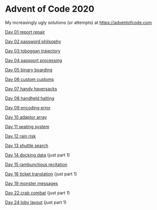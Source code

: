 # Advent of Code 2020

My increasingly ugly solutions (or attempts) at  https://adventofcode.com

[Day 01 report repair](https://github.com/ianhandel/adventofcode_2020/blob/main/day_01/advent_of_code_01.md)

[Day 02 password philsophy](https://github.com/ianhandel/adventofcode_2020/blob/main/day_02/advent_of_code_02.md)

[Day 03 toboggan trajectory](https://github.com/ianhandel/adventofcode_2020/blob/main/day_03/advent_of_code_03.md)

[Day 04 passport processing](https://github.com/ianhandel/adventofcode_2020/blob/main/day_04/advent_of_code_04.md)

[Day 05 binary boarding](https://github.com/ianhandel/adventofcode_2020/blob/main/day_05/advent_of_code_05.md)

[Day 06 custom customs](https://github.com/ianhandel/adventofcode_2020/blob/main/day_06/advent_of_code_06.md)

[Day 07 handy haversacks](https://github.com/ianhandel/adventofcode_2020/blob/main/day_07/advent_of_code_07.md)

[Day 08 handheld halting](https://github.com/ianhandel/adventofcode_2020/blob/main/day_08/advent_of_code_08.md)

[Day 09 encoding error](https://github.com/ianhandel/adventofcode_2020/blob/main/day_09/advent_of_code_09.md)

[Day 10 adaptor array](https://github.com/ianhandel/adventofcode_2020/blob/main/day_10/advent_of_code_10.md)

[Day 11 seating system](https://github.com/ianhandel/adventofcode_2020/blob/main/day_11/advent_of_code_11.md)

[Day 12 rain risk](https://github.com/ianhandel/adventofcode_2020/blob/main/day_12/advent_of_code_12.md)

[Day 13 shuttle search](https://github.com/ianhandel/adventofcode_2020/blob/main/day_13/advent_of_code_13.md)

[Day 14 docking data](https://github.com/ianhandel/adventofcode_2020/blob/main/day_14/advent_of_code_14.md) (just part 1)

[Day 15 rambunctious recitation](https://github.com/ianhandel/adventofcode_2020/blob/main/day_15/advent_of_code_15.md)

[Day 16 ticket translation](https://github.com/ianhandel/adventofcode_2020/blob/main/day_16/advent_of_code_16.md) (just part 1)

[Day 19 monster messages](https://github.com/ianhandel/adventofcode_2020/blob/main/day_19/advent_of_code_19.md)

[Day 22 crab combat](https://github.com/ianhandel/adventofcode_2020/blob/main/day_22/advent_of_code_22.md) (just part 1)

[Day 24 loby layout](https://github.com/ianhandel/adventofcode_2020/blob/main/day_24/advent_of_code_24.md) (just part 1)
